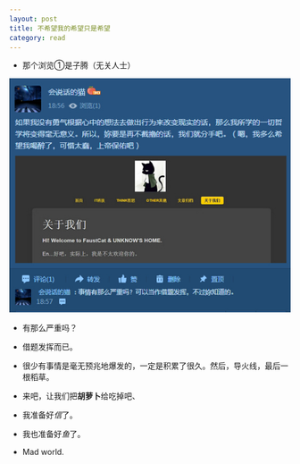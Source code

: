 ```yaml
---
layout: post
title: 不希望我的希望只是希望
category: read
---
```


- 那个浏览①是子腾（无关人士）

<img class="cover" src="/images/2014/12/Read/20141214191358.jpg" />

- 有那么严重吗？

- 借题发挥而已。

- 很少有事情是毫无预兆地爆发的，一定是积累了很久。然后，导火线，最后一根稻草。

- 来吧，让我们把**胡萝卜**给吃掉吧、

- 我准备好*信*了。

- 我也准备好*鱼*了。

- Mad world.